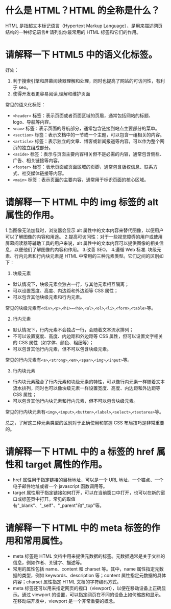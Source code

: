 # 什么是 HTML？HTML 的全称是什么？

HTML 是指超文本标记语言（Hypertext Markup Language），是用来描述网页结构的一种标记语言# 请列出你最常用的 HTML 标签和它们的作用。

# 请解释一下 HTML5 中的语义化标签。

好处：

1. 利于搜索引擎和屏幕阅读器理解和处理，同时也提高了网站的可访问性，有利于 seo。
2. 使得开发者更容易阅读,理解和维护页面

常见的语义化标签：

- `<header>` 标签：表示页面或者页面区域的页眉，通常包括网站的标题、logo、导航等内容。
- `<nav>` 标签：表示页面的导航部分，通常包含链接到站点主要部分的菜单。
- `<section>` 标签：表示文档中的一节或一个主题，可以包含一组相关的内容。
- `<article>` 标签：表示独立的文章、博客或新闻报道等内容，可以作为整个网页的独立组成部分。
- `<aside>` 标签：表示与页面主要内容相关但不是必需的内容，通常包含侧栏、广告、相关链接等内容。
- `<footer>` 标签：表示页面或页面区域的页脚，通常包含版权信息、联系方式、社交媒体链接等内容。
- `<main>` 标签：表示页面的主要内容，通常用于标识页面的核心区域。

# 请解释一下 HTML 中的 img 标签的 alt 属性的作用。

1.当图像无法加载时，浏览器会显示 alt 属性中的文本内容来替代图像，以便用户可以了解图像的内容和用途。 2.提高可访问性：对于一些视觉障碍的用户或使用屏幕阅读器等辅助工具的用户来说，alt 属性中的文本内容可以提供图像的相关信息，以便他们了解图像的内容和作用。 3.改善 SEO。 4.遵循 Web 标准.
块级元素、行内元素和行内块元素是 HTML 中常用的三种元素类型。它们之间的区别如下：

1. 块级元素

- 默认情况下，块级元素会独占一行，与其他元素相互隔离；
- 可以设置宽度、高度、内边距和外边距等 CSS 属性；
- 可以包含其他块级元素和行内元素。

常见的块级元素有`<div>`,`<p>`,`<h1>`~`<h6>`,`<ul>`,`<ol>`,`<li>`,`<form>`,`<table>`等。

2. 行内元素

- 默认情况下，行内元素不会独占一行，会随着文本流水排列；
- 不可以设置宽度、高度、内边距和外边距等 CSS 属性，但可以设置文字相关的 CSS 属性（如字体、颜色、粗细等）；
- 可以包含其他行内元素，但不可以包含块级元素。

常见的行内元素有`<a>`,`<strong>`,`<em>`,`<span>`,`<img>`,`<input>`等。

3. 行内块元素

- 行内块元素融合了行内元素和块级元素的特性，可以像行内元素一样随着文本流水排列，同时也可以像块级元素一样设置宽度、高度、内边距和外边距等 CSS 属性；
- 可以包含其他行内块元素和行内元素，但不可以包含块级元素。

常见的行内块元素有`<img>`,`<input>`,`<button>`,`<label>`,`<select>`,`<textarea>`等。

总之，了解这三种元素类型的区别对于正确使用和掌握 CSS 布局技巧是非常重要的。

# 请解释一下 HTML 中的 a 标签的 href 属性和 target 属性的作用。

- href 属性用于指定链接的目标地址，可以是一个 URL 地址、一个锚点、一个电子邮件地址或者一个 javascript 函数调用等。
- target 属性用于指定链接如何打开，可以在当前窗口中打开，也可以在新的窗口或标签页中打开。常见的取值有"\_blank"、"\_self"、"\_parent"和"\_top"等。

# 请解释一下 HTML 中的 meta 标签的作用和常用属性。

- meta 标签是 HTML 文档中用来提供元数据的标签。元数据通常是关于文档的信息，例如作者、关键字、描述等。
- 常用的属性包括 name、content 和 charset 等。其中，name 属性指定元数据的类型，例如 keywords、description 等；content 属性指定元数据的具体内容；charset 属性指定 HTML 文档的字符编码方式。
- meta 标签还可以用来指定网页的视口（viewport），以便在移动设备上正确显示。通过 viewport 的设置，可以指定网页在不同的设备上如何缩放和显示。在移动端开发中，viewport 是一个非常重要的概念。
